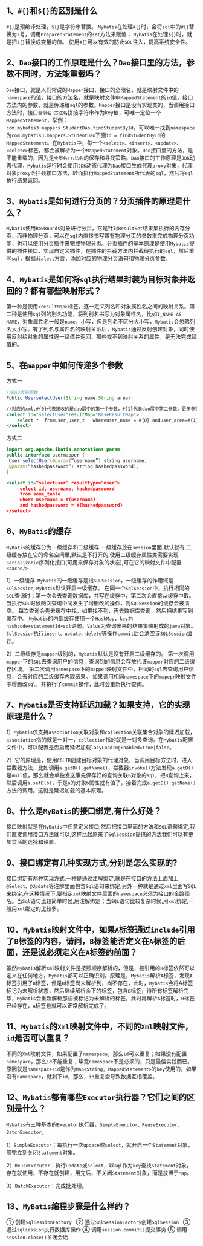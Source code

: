 ## 1、`#{}`和`${}`的区别是什么

`#{}`是预编译处理，`${}`是字符串替换。
`Mybatis`在处理`#{}`时，会将`sql`中的`#{}`替换为`?`号，调用`PreparedStatement`的`set`方法来赋值；
`Mybatis`在处理`${}`时，就是把`${}`替换成变量的值。
使用`#{}`可以有效的防止`SQL`注入，提高系统安全性。



## 2、`Dao`接口的工作原理是什么？`Dao`接口里的方法，参数不同时，方法能重载吗？

`Dao`接口，就是人们常说的`Mapper`接口，接口的全限名，就是映射文件中的`namespace`的值，接口的方法名，就是映射文件中`MappedStatement`的`id`值，接口方法内的参数，就是传递给`sql`的参数。`Mapper`接口是没有实现类的，当调用接口方法时，接口`全限名+方法名`拼接字符串作为key值，可唯一定位一个`MappedStatement`，举例：`com.mybatis3.mappers.StudentDao.findStudentById`，可以唯一找到`namespace`为`com.mybatis3.mappers.StudentDao`下面`id = findStudentById`的`MappedStatement`。在`Mybatis`中，每一个`<select>、<insert>、<update>、<delete>`标签，都会被解析为一个`MappedStatement`对象。`Dao`接口里的方法，是不能重载的，因为是`全限名+方法名`的保存和寻找策略。`Dao`接口的工作原理是`JDK`动态代理，`Mybatis`运行时会使用`JDK`动态代理为`Dao`接口生成代理`proxy`对象，代理对象`proxy`会拦截接口方法，转而执行`MappedStatement`所代表的`sql`，然后将`sql`执行结果返回。



## 3、`Mybatis`是如何进行分页的？分页插件的原理是什么？

`Mybatis`使用`RowBounds`对象进行分页，它是针对`ResultSet`结果集执行的内存分页，而非物理分页，可以在`sql`内直接书写带有物理分页的参数来完成物理分页功能，也可以使用分页插件来完成物理分页。分页插件的基本原理是使用`Mybatis`提供的插件接口，实现自定义插件，在插件的拦截方法内拦截待执行的`sql`，然后重写`sql`，根据`dialect`方言，添加对应的物理分页语句和物理分页参数。



## 4、`Mybatis`是如何将`sql`执行结果封装为目标对象并返回的？都有哪些映射形式？

第一种是使用`<resultMap>`标签，逐一定义列名和对象属性名之间的映射关系。第二种是使用`sql`列的别名功能，将列别名书写为对象属性名，比如`T_NAME AS NAME`，对象属性名一般是`name`，小写，但是列名不区分大小写，`Mybatis`会忽略列名大小写。有了列名与属性名的映射关系后，`Mybatis`通过反射创建对象，同时使用反射给对象的属性逐一赋值并返回，那些找不到映射关系的属性，是无法完成赋值的。



## 5、在`mapper`中如何传递多个参数

方式一

```java
//DAO层的函数
Public UserselectUser(String name,String area);  
```

```xml
//对应的xml,#{0}代表接收的是dao层中的第一个参数，#{1}代表dao层中第二参数，更多参数一致往后加即可。
<select id="selectUser"resultMap="BaseResultMap">  
    select *  fromuser_user_t   whereuser_name = #{0} anduser_area=#{1}  
</select>  
```

方式二

```java
import org.apache.ibatis.annotations.param; 
public interface usermapper { 
 User selectUser(@param(“username”) string username, 
 @param(“hashedpassword”) string hashedpassword); 
}
```

```xml
<select id=”selectuser” resulttype=”user”> 
     select id, username, hashedpassword 
     from some_table 
     where username = #{username} 
     and hashedpassword = #{hashedpassword} 
</select>
```



## 6、`MyBatis`的缓存

`MyBatis`的缓存分为一级缓存和二级缓存,一级缓存放在`session`里面,默认就有,二级缓存放在它的命名空间里,默认是不打开的,使用二级缓存属性类需要实现`Serializable`序列化接口(可用来保存对象的状态),可在它的映射文件中配置`<cache/>`

1）一级缓存` Mybatis`的一级缓存是指`SQLSession`，一级缓存的作用域是`SQlSession`, `Mybatis`默认开启一级缓存。 在同一个`SqlSession`中，执行相同的`SQL`查询时；第一次会去查询数据库，并写在缓存中，第二次会直接从缓存中取。 当执行`SQL`时候两次查询中间发生了增删改的操作，则`SQLSession`的缓存会被清空。 每次查询会先去缓存中找，如果找不到，再去数据库查询，然后把结果写到缓存中。 `Mybatis`的内部缓存使用一个`HashMap`，`key`为`hashcode+statementId+sql`语句。`Value`为查询出来的结果集映射成的`java`对象。 `SqlSession`执行`insert、update、delete`等操作`commit`后会清空该`SQLSession`缓存。

2）二级缓存是`mapper`级别的，`Mybatis`默认是没有开启二级缓存的。 第一次调用`mapper`下的`SQL`去查询用户的信息，查询到的信息会存放代该`mapper`对应的二级缓存区域。 第二次调用`namespace`下的`mapper`映射文件中，相同的`sql`去查询用户信息，会去对应的二级缓存内取结果。 如果调用相同`namespace`下的`mapepr`映射文件中增删改`sql`，并执行了`commit`操作，此时会重新执行查询。



## 7、`Mybatis`是否支持延迟加载？如果支持，它的实现原理是什么？

1）`Mybatis`仅支持`association`关联对象和`collection`关联集合对象的延迟加载，`association`指的就是一对一，`collection`指的就是一对多查询。在`Mybatis`配置文件中，可以配置是否启用延迟加载`lazyLoadingEnabled=true|false`。

2）它的原理是，使用`CGLIB`创建目标对象的代理对象，当调用目标方法时，进入拦截器方法，比如调用`a.getB().getName()`，拦截器`invoke()`方法发现`a.getB()`是`null`值，那么就会单独发送事先保存好的查询关联`B`对象的`sql`，把`B`查询上来，然后调用`a.setB(b)`，于是`a`的对象`b`属性就有值了，接着完成`a.getB().getName()`方法的调用。这就是延迟加载的基本原理。



## 8、什么是`MyBatis`的接口绑定,有什么好处？

接口映射就是在`MyBatis`中任意定义接口,然后把接口里面的方法和`SQL`语句绑定,我们直接调用接口方法就可以,这样比起原来了`SqlSession`提供的方法我们可以有更加灵活的选择和设置。



## 9、接口绑定有几种实现方式,分别是怎么实现的?

接口绑定有两种实现方式,一种是通过注解绑定,就是在接口的方法上面加上`@Select、@Update`等注解里面包含`Sql`语句来绑定,另外一种就是通过`xml`里面写`SQL`来绑定,在这种情况下,要指定`xml`映射文件里面的`namespace`必须为接口的全路径名。当`Sql`语句比较简单时候,用注解绑定；当`SQL`语句比较复杂时候,用`xml`绑定,一般用`xml`绑定的比较多。



## 10、`Mybatis`映射文件中，如果`A`标签通过`include`引用了`B`标签的内容，请问，`B`标签能否定义在`A`标签的后面，还是说必须定义在`A`标签的前面？

虽然`Mybatis`解析`Xml`映射文件是按照顺序解析的，但是，被引用的`B`标签依然可以定义在任何地方，`Mybatis`都可以正确识别。原理是，`Mybatis`解析`A`标签，发现`A`标签引用了`B`标签，但是`B`标签尚未解析到，尚不存在，此时，`Mybatis`会将A标签标记为未解析状态，然后继续解析余下的标签，包含`B`标签，待所有标签解析完毕，`Mybatis`会重新解析那些被标记为未解析的标签，此时再解析`A`标签时，`B`标签已经存在，`A`标签也就可以正常解析完成了。



## 11、`Mybatis`的`Xml`映射文件中，不同的`Xml`映射文件，`id`是否可以重复？

不同的`Xml`映射文件，如果配置了`namespace`，那么`id`可以重复；如果没有配置`namespace`，那么`id`不能重复；毕竟`namespace`不是必须的，只是最佳实践而已。原因就是`namespace+id`是作为`Map<String, MappedStatement>`的`key`使用的，如果没有`namespace`，就剩下`id`，那么，`id`重复会导致数据互相覆盖。



## 12、`Mybatis`都有哪些`Executor`执行器？它们之间的区别是什么？

`Mybatis`有三种基本的`Executor`执行器，`SimpleExecutor、ReuseExecutor、BatchExecutor`。

1）`SimpleExecutor`：每执行一次`update`或`select`，就开启一个`Statement`对象，用完立刻关闭`Statement`对象。

2）`ReuseExecutor`：执行`update`或`select`，以`sql`作为`key`查找`Statement`对象，存在就使用，不存在就创建，用完后，不关闭`Statement`对象，而是放置于`Map`。

3）`BatchExecutor`：完成批处理。



## 13、`MyBatis`编程步骤是什么样的？

① 创建`SqlSessionFactory `
② 通过`SqlSessionFactory`创建`SqlSession `
③ 通过`sqlsession`执行数据库操作 
④ 调用`session.commit()`提交事务 
⑤ 调用`session.close()`关闭会话















